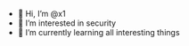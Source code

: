 - 👋 Hi, I’m @x1
- 👀 I’m interested in security
- 🌱 I’m currently learning all interesting things

<!---
L0veHeather/L0veHeather is a ✨ special ✨ repository because its `README.md` (this file) appears on your GitHub profile.
You can click the Preview link to take a look at your changes.
--->
